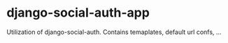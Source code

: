 django-social-auth-app
======================

Utilization of django-social-auth. Contains temaplates, default url confs, ...